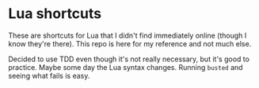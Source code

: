 # Lua shortcuts

These are shortcuts for Lua that I didn't find immediately online (though I know they're there). This repo is here for my reference and not much else.

Decided to use TDD even though it's not really necessary, but it's good to practice. Maybe some day the Lua syntax changes. Running `busted` and seeing what fails is easy.
